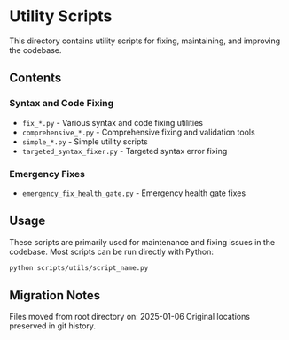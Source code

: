 # Utility Scripts

This directory contains utility scripts for fixing, maintaining, and improving the codebase.

## Contents

### Syntax and Code Fixing

- `fix_*.py` - Various syntax and code fixing utilities
- `comprehensive_*.py` - Comprehensive fixing and validation tools
- `simple_*.py` - Simple utility scripts
- `targeted_syntax_fixer.py` - Targeted syntax error fixing

### Emergency Fixes

- `emergency_fix_health_gate.py` - Emergency health gate fixes

## Usage

These scripts are primarily used for maintenance and fixing issues in the codebase. Most scripts can be run directly with Python:

```bash
python scripts/utils/script_name.py
```

## Migration Notes

Files moved from root directory on: 2025-01-06
Original locations preserved in git history.
